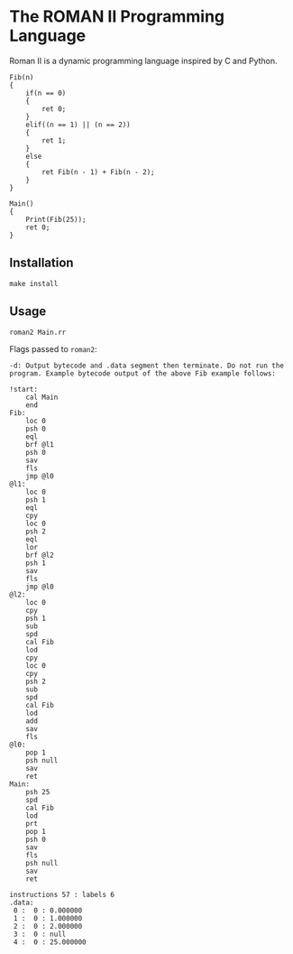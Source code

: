 # The ROMAN II Programming Language

Roman II is a dynamic programming language inspired by C and Python.


```
Fib(n)
{
    if(n == 0)
    {
        ret 0;
    }
    elif((n == 1) || (n == 2))
    {
        ret 1;
    }
    else
    {
        ret Fib(n - 1) + Fib(n - 2);
    }
}

Main()
{
    Print(Fib(25));
    ret 0;
}
```

## Installation

```
make install
```

## Usage

```
roman2 Main.rr
```
Flags passed to `roman2`:

```
-d: Output bytecode and .data segment then terminate. Do not run the
program. Example bytecode output of the above Fib example follows:
```

```
!start:
	cal Main
	end
Fib:
	loc 0
	psh 0
	eql
	brf @l1
	psh 0
	sav
	fls
	jmp @l0
@l1:
	loc 0
	psh 1
	eql
	cpy
	loc 0
	psh 2
	eql
	lor
	brf @l2
	psh 1
	sav
	fls
	jmp @l0
@l2:
	loc 0
	cpy
	psh 1
	sub
	spd
	cal Fib
	lod
	cpy
	loc 0
	cpy
	psh 2
	sub
	spd
	cal Fib
	lod
	add
	sav
	fls
@l0:
	pop 1
	psh null
	sav
	ret
Main:
	psh 25
	spd
	cal Fib
	lod
	prt
	pop 1
	psh 0
	sav
	fls
	psh null
	sav
	ret

instructions 57 : labels 6
.data:
 0 :  0 : 0.000000
 1 :  0 : 1.000000
 2 :  0 : 2.000000
 3 :  0 : null
 4 :  0 : 25.000000
```
